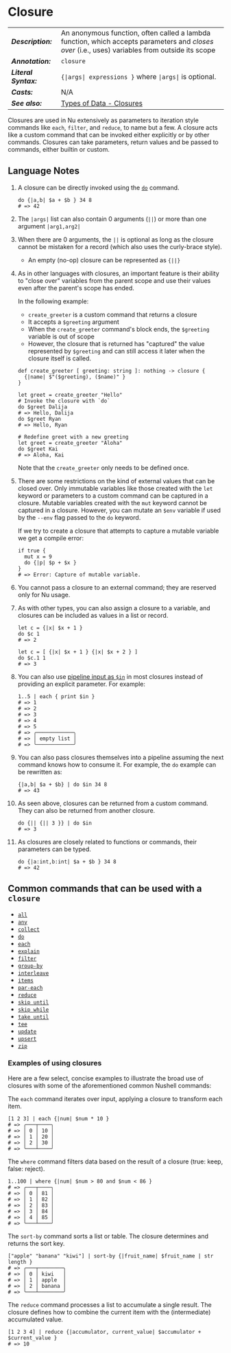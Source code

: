 # Closure

|                       |                                                                                                                                                 |
| --------------------- | ----------------------------------------------------------------------------------------------------------------------------------------------- |
| **_Description:_**    | An anonymous function, often called a lambda function, which accepts parameters and _closes over_ (i.e., uses) variables from outside its scope |
| **_Annotation:_**     | `closure`                                                                                                                                       |
| **_Literal Syntax:_** | `{\|args\| expressions }` where `\|args\|` is optional.                                                                                         |
| **_Casts:_**          | N/A                                                                                                                                             |
| **_See also:_**       | [Types of Data - Closures](/book/types_of_data.md#closures)                                                                                     |

Closures are used in Nu extensively as parameters to iteration style commands like `each`, `filter`, and `reduce`, to name but a few. A closure acts like a custom command that can be invoked either explicitly or by other commands. Closures can take parameters, return values and be passed to commands, either builtin or custom.

## Language Notes

1. A closure can be directly invoked using the [`do`](/commands/docs/do.md) command.

   ```nu
   do {|a,b| $a + $b } 34 8
   # => 42
   ```

1. The `|args|` list can also contain 0 arguments (`||`) or more than one argument `|arg1,arg2|`

1. When there are 0 arguments, the `||` is optional as long as the closure cannot be mistaken for a record (which also uses the curly-brace style).

   - An empty (no-op) closure can be represented as `{||}`

1. As in other languages with closures, an important feature is their ability to "close over" variables from the parent scope and use their values even after the parent's scope has ended.

   In the following example:

   - `create_greeter` is a custom command that returns a closure
   - It accepts a `$greeting` argument
   - When the `create_greeter` command's block ends, the `$greeting` variable is out of scope
   - However, the closure that is returned has "captured" the value represented by `$greeting` and can still access it later when the closure itself is called.

   ```nu
   def create_greeter [ greeting: string ]: nothing -> closure {
     {|name| $"($greeting), ($name)" }
   }

   let greet = create_greeter "Hello"
   # Invoke the closure with `do`
   do $greet Dalija
   # => Hello, Dalija
   do $greet Ryan
   # => Hello, Ryan

   # Redefine greet with a new greeting
   let greet = create_greeter "Aloha"
   do $greet Kai
   # => Aloha, Kai
   ```

   Note that the `create_greeter` only needs to be defined once.

1. There are some restrictions on the kind of external values that can be closed over. Only immutable variables like those created with the `let` keyword or parameters to a custom command can be captured in a closure. Mutable variables created with the `mut` keyword cannot be captured in a closure. However, you can mutate an `$env` variable if used by the `--env` flag passed to the `do` keyword.

   If we try to create a closure that attempts to capture a mutable variable we get a compile error:

   ```nu
   if true {
     mut x = 9
     do {|p| $p + $x }
   }
   # => Error: Capture of mutable variable.
   ```

1. You cannot pass a closure to an external command; they are reserved only for Nu usage.

1. As with other types, you can also assign a closure to a variable, and closures can be included as values in a list or record.

   ```nu
   let c = {|x| $x + 1 }
   do $c 1
   # => 2
   ```

   ```nu
   let c = [ {|x| $x + 1 } {|x| $x + 2 } ]
   do $c.1 1
   # => 3
   ```

1. You can also use [pipeline input as `$in`](pipelines.html#pipeline-input-and-the-special-in-variable) in most closures instead of providing an explicit parameter. For example:

   ```nu
   1..5 | each { print $in }
   # => 1
   # => 2
   # => 3
   # => 4
   # => 5
   # => ╭────────────╮
   # => │ empty list │
   # => ╰────────────╯
   ```

1. You can also pass closures themselves into a pipeline assuming the next command knows how to consume it. For example, the `do` example can be rewritten as:

   ```nu
   {|a,b| $a + $b} | do $in 34 8
   # => 43
   ```

1. As seen above, closures can be returned from a custom command. They can also be returned from another closure.

   ```nu
   do {|| {|| 3 }} | do $in
   # => 3
   ```

1. As closures are closely related to functions or commands, their parameters can be typed.

   ```nu
   do {|a:int,b:int| $a + $b } 34 8
   # => 42
   ```

## Common commands that can be used with a `closure`

- [`all`](/commands/docs/all.md)
- [`any`](/commands/docs/any.md)
- [`collect`](/commands/docs/collect.md)
- [`do`](/commands/docs/do.md)
- [`each`](/commands/docs/each.md)
- [`explain`](/commands/docs/explain.md)
- [`filter`](/commands/docs/filter.md)
- [`group-by`](/commands/docs/group-by.md)
- [`interleave`](/commands/docs/interleave.md)
- [`items`](/commands/docs/items.md)
- [`par-each`](/commands/docs/par-each.md)
- [`reduce`](/commands/docs/reduce.md)
- [`skip until`](/commands/docs/skip_until.md)
- [`skip while`](/commands/docs/skip_while.md)
- [`take until`](/commands/docs/take_until.md)
- [`tee`](/commands/docs/tee.md)
- [`update`](/commands/docs/update.md)
- [`upsert`](/commands/docs/upsert.md)
- [`zip`](/commands/docs/zip.md)

### Examples of using closures

Here are a few select, concise examples to illustrate the broad use of closures with some of the aforementioned common Nushell commands:

The `each` command iterates over input, applying a closure to transform each item.

```nu
[1 2 3] | each {|num| $num * 10 }
# => ╭───┬────╮
# => │ 0 │ 10 │
# => │ 1 │ 20 │
# => │ 2 │ 30 │
# => ╰───┴────╯
```

The `where` command filters data based on the result of a closure (true: keep, false: reject).

```nu
1..100 | where {|num| $num > 80 and $num < 86 }
# => ╭───┬────╮
# => │ 0 │ 81 │
# => │ 1 │ 82 │
# => │ 2 │ 83 │
# => │ 3 │ 84 │
# => │ 4 │ 85 │
# => ╰───┴────╯
```

The `sort-by` command sorts a list or table. The closure determines and returns the sort key.

```nu
["apple" "banana" "kiwi"] | sort-by {|fruit_name| $fruit_name | str length }
# => ╭───┬────────╮
# => │ 0 │ kiwi   │
# => │ 1 │ apple  │
# => │ 2 │ banana │
# => ╰───┴────────╯
```

The `reduce` command processes a list to accumulate a single result. The closure defines how to combine the current item with the (intermediate) accumulated value.

```nu
[1 2 3 4] | reduce {|accumulator, current_value| $accumulator + $current_value }
# => 10
```
